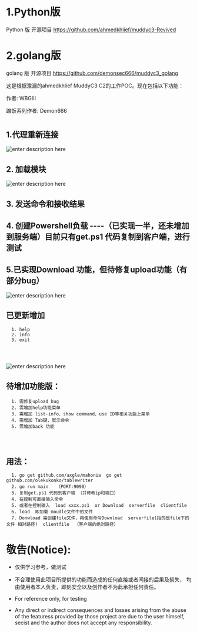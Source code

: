 # 1.Python版

Python  版 开源项目 https://github.com/ahmedkhlief/muddyc3-Revived







# 2.golang版

golang 版 开源项目 https://github.com/demonsec666/muddyc3_golang

这是根据泄漏的ahmedkhlief  MuddyC3 C2的工作POC。现在包括以下功能：

作者: WBGIII 

   

蹭饭系列作者: Demon666

# 

## 1.代理重新连接

![enter description here][1]



## 2. 加载模块

![enter description here][2]

## 3. 发送命令和接收结果



## 4. 创建Powershell负载  ----（已实现一半，还未增加到服务端）目前只有get.ps1  代码复制到客户端，进行测试



## 5.已实现Download 功能，但待修复upload功能（有部分bug）

![enter description here][3]

## 已更新增加
 ```
   1. help
   2. info
   3. exit

   
   
 ```

![enter description here][4]

## 待增加功能版：

 ```
   1. 需修复upload bug
   2. 需增加help功能菜单
   3. 需增加 list-info、show command、use ID等相关功能上菜单
   4. 需增加 Tab键，展示命令
   5. 需增加back 功能
 
   
   
 ```

   

## 用法：

 ``` 
   1. go get github.com/axgle/mahonia  go get github.com/olekukonko/tablewriter
   2. go run main   （PORT:9090）
   3. 复制get.ps1 代码到客户端 （并修改ip和端口）
   4. 在控制可直接输入命令
   5. 或者在控制输入  load xxxx.ps1  or Download  serverfile  clientfile  
   6. load  即加载 moudle文件中的文件
   7. Donwload 需创建file文件，再使用命令Download  serverfile(指的是file下的文件 相对路径)  clientfile  （客户端的绝对路径）
 ```

   

# 敬告(Notice):
+  仅供学习参考，做测试

+  不合理使用此项目所提供的功能而造成的任何直接或者间接的后果及损失， 均由使用者本人负责，即刻安全以及创作者不为此承担任何责任。


+   For reference only, for testing 

+   Any direct or indirect consequences and losses arising from the abuse of the featuress provided by those  project  are due to the user himself, secist and the author does not accept any responsibility.


[1]: https://demonsec666.oss-cn-qingdao.aliyuncs.com/CA7F0BB98761EF4426EB1D7FA7E223CD.jpg
[2]: https://demonsec666.oss-cn-qingdao.aliyuncs.com/9311DF125870D1C86BF186D5AA8C532C.jpg
[3]: https://demonsec666.oss-cn-qingdao.aliyuncs.com/2CA777D7D57FFD6C177C9261523B601E.jpg
[4]: https://demonsec666.oss-cn-qingdao.aliyuncs.com/1580109742682.jpg